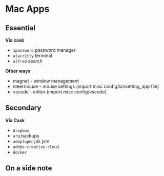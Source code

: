 # Mac Apps

## Essential

**Via cask**

- `1password` password manager
- `alacritty` terminal
- `alfred` search

**Other ways**

- magnet - window management
- steermouse - mouse settings (import misc config/smsetting_app file)
- vscode - editor (import misc config/vscode)

## Secondary

**Via Cask**

- `dropbox`
- `arq` backups
- `adoptopenjdk` jvm
- `adobe-creative-cloud`
- `docker`

## On a side note

